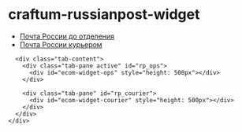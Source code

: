 # craftum-russianpost-widget
<script src='https://code.jquery.com/jquery-2.1.1.min.js'></script>
<script src='https://widget.pochta.ru/map/widget/widget.js'></script>
<script src='https://widget.pochta.ru/courier/widget/widget.js'></script>
<script src='https://kochnovdenis.github.io/craftum-russianpost-widget/main.js'></script>
<link rel='stylesheet' href='//maxcdn.bootstrapcdn.com/bootstrap/3.2.0/css/bootstrap.min.css'>
<link rel='stylesheet' href='https://cdn.jsdelivr.net/gh/vtimbuc/bootstrap-responsive-tabs@master/dist/css/bootstrap-responsive-tabs.css'>
<script src='//maxcdn.bootstrapcdn.com/bootstrap/3.2.0/js/bootstrap.min.js'></script>
<script src='https://cdn.jsdelivr.net/gh/vtimbuc/bootstrap-responsive-tabs@master/dist/js/jquery.bootstrap-responsive-tabs.min.js'></script>

<div class="cli-content container">
  <div class="row justify-content-center">
    <div class="col-12">
      <ul class="nav nav-tabs responsive-tabs">
        <li class="active"><a href="#rp_ops">Почта России до отделения</a></li>
        <li><a href="#rp_courier">Почта России курьером</a></li>
      </ul>

      <div class="tab-content">
        <div class="tab-pane active" id="rp_ops">
          <div id="ecom-widget-ops" style="height: 500px"></div>
        </div>

        <div class="tab-pane" id="rp_courier">
          <div id="ecom-widget-courier" style="height: 500px"></div>
        </div>
      </div>
    </div>
  </div>
</div>

